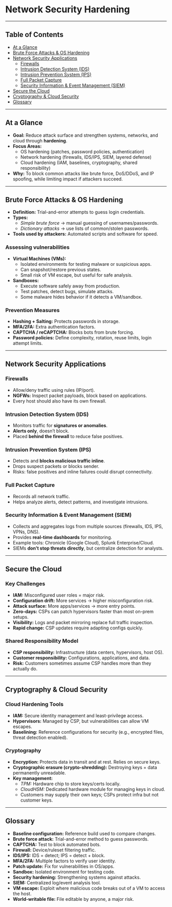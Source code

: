 # Network Security Hardening

---

## Table of Contents
- [At a Glance](#at-a-glance)  
- [Brute Force Attacks & OS Hardening](#brute-force-attacks--os-hardening)  
- [Network Security Applications](#network-security-applications)  
  - [Firewalls](#firewalls)  
  - [Intrusion Detection System (IDS)](#intrusion-detection-system-ids)  
  - [Intrusion Prevention System (IPS)](#intrusion-prevention-system-ips)  
  - [Full Packet Capture](#full-packet-capture)  
  - [Security Information & Event Management (SIEM)](#security-information--event-management-siem)  
- [Secure the Cloud](#secure-the-cloud)  
- [Cryptography & Cloud Security](#cryptography--cloud-security)  
- [Glossary](#glossary)

---

## At a Glance
- **Goal:** Reduce attack surface and strengthen systems, networks, and cloud through **hardening**.  
- **Focus Areas:**  
  - OS hardening (patches, password policies, authentication)  
  - Network hardening (firewalls, IDS/IPS, SIEM, layered defense)  
  - Cloud hardening (IAM, baselines, cryptography, shared responsibility)  
- **Why:** To block common attacks like brute force, DoS/DDoS, and IP spoofing, while limiting impact if attackers succeed.

---

## Brute Force Attacks & OS Hardening
- **Definition:** Trial-and-error attempts to guess login credentials.  
- **Types:**  
  - *Simple brute force* → manual guessing of usernames/passwords.  
  - *Dictionary attacks* → use lists of common/stolen passwords.  
- **Tools used by attackers:** Automated scripts and software for speed.  

### Assessing vulnerabilities
- **Virtual Machines (VMs):**  
  - Isolated environments for testing malware or suspicious apps.  
  - Can snapshot/restore previous states.  
  - Small risk of VM escape, but useful for safe analysis.  
- **Sandboxes:**  
  - Execute software safely away from production.  
  - Test patches, detect bugs, simulate attacks.  
  - Some malware hides behavior if it detects a VM/sandbox.

### Prevention Measures
- **Hashing + Salting:** Protects passwords in storage.  
- **MFA/2FA:** Extra authentication factors.  
- **CAPTCHA / reCAPTCHA:** Blocks bots from brute forcing.  
- **Password policies:** Define complexity, rotation, reuse limits, login attempt limits.

---

## Network Security Applications

### Firewalls
- Allow/deny traffic using rules (IP/port).  
- **NGFWs:** Inspect packet payloads, block based on applications.  
- Every host should also have its own firewall.

### Intrusion Detection System (IDS)
- Monitors traffic for **signatures or anomalies**.  
- **Alerts only**, doesn’t block.  
- Placed **behind the firewall** to reduce false positives.

### Intrusion Prevention System (IPS)
- Detects and **blocks malicious traffic inline**.  
- Drops suspect packets or blocks sender.  
- Risks: false positives and inline failures could disrupt connectivity.

### Full Packet Capture
- Records all network traffic.  
- Helps analyze alerts, detect patterns, and investigate intrusions.

### Security Information & Event Management (SIEM)
- Collects and aggregates logs from multiple sources (firewalls, IDS, IPS, VPNs, DNS).  
- Provides **real-time dashboards** for monitoring.  
- Example tools: Chronicle (Google Cloud), Splunk Enterprise/Cloud.  
- SIEMs **don’t stop threats directly**, but centralize detection for analysts.

---

## Secure the Cloud

### Key Challenges
- **IAM:** Misconfigured user roles = major risk.  
- **Configuration drift:** More services → higher misconfiguration risk.  
- **Attack surface:** More apps/services → more entry points.  
- **Zero-days:** CSPs can patch hypervisors faster than most on-prem setups.  
- **Visibility:** Logs and packet mirroring replace full traffic inspection.  
- **Rapid change:** CSP updates require adapting configs quickly.

### Shared Responsibility Model
- **CSP responsibility:** Infrastructure (data centers, hypervisors, host OS).  
- **Customer responsibility:** Configurations, applications, and data.  
- **Risk:** Customers sometimes assume CSP handles more than they actually do.

---

## Cryptography & Cloud Security

### Cloud Hardening Tools
- **IAM:** Secure identity management and least-privilege access.  
- **Hypervisors:** Managed by CSP, but vulnerabilities can allow VM escapes.  
- **Baselining:** Reference configurations for security (e.g., encrypted files, threat detection enabled).  

### Cryptography
- **Encryption:** Protects data in transit and at rest. Relies on secure keys.  
- **Cryptographic erasure (crypto-shredding):** Destroying keys = data permanently unreadable.  
- **Key management:**  
  - *TPM:* Hardware chip to store keys/certs locally.  
  - *CloudHSM:* Dedicated hardware module for managing keys in cloud.  
  - Customers may supply their own keys; CSPs protect infra but not customer keys.

---

## Glossary
- **Baseline configuration:** Reference build used to compare changes.  
- **Brute force attack:** Trial-and-error method to guess passwords.  
- **CAPTCHA:** Test to block automated bots.  
- **Firewall:** Device/ruleset filtering traffic.  
- **IDS/IPS:** IDS = detect; IPS = detect + block.  
- **MFA/2FA:** Multiple factors to verify user identity.  
- **Patch update:** Fix for vulnerabilities in OS/apps.  
- **Sandbox:** Isolated environment for testing code.  
- **Security hardening:** Strengthening systems against attacks.  
- **SIEM:** Centralized log/event analysis tool.  
- **VM escape:** Exploit where malicious code breaks out of a VM to access the host.  
- **World-writable file:** File editable by anyone, a major risk.

